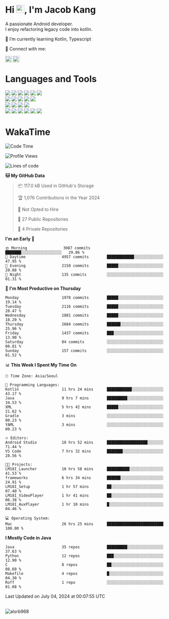 # Hi <img src="https://media.giphy.com/media/hvRJCLFzcasrR4ia7z/giphy.gif" width="25px">, I'm Jacob Kang
A passionate Android developer.
</br>
I enjoy refactoring legacy code into kotlin.

🌱 I’m currently learning Kotlin, Typescript

🤝 Connect with me:

<a href="https://www.linkedin.com/in/minkyu-kang-b7477b1b2/"><img align="left" src="https://raw.githubusercontent.com/yushi1007/yushi1007/main/images/linkedin.svg" alt="Minkyu Kang | LinkedIn" width="21px"/></a>
<a href="https://www.instagram.com/_jacob_kang/"><img align="left" src="https://raw.githubusercontent.com/yushi1007/yushi1007/main/images/instagram.svg" alt="Jacob Kang | Instagram" width="21px"/></a>

</br>

# Languages and Tools

<div align="left">
<img src="https://img.shields.io/badge/java-007396?logo=java&logoColor=white"/>
<img src="https://img.shields.io/badge/kotlin-7F52FF?logo=kotlin&logoColor=white"/>
<img src="https://img.shields.io/badge/python-3776AB?logo=python&logoColor=white"/>
<img src="https://img.shields.io/badge/bash shell-4EAA25?logo=gnubash&logoColor=white"/>
<img src="https://img.shields.io/badge/c-A8B9CC?logo=c&logoColor=white"/>
<img src="https://img.shields.io/badge/c++-00599C?logo=c%2b%2b&logoColor=white"/>
</div>
<div align="left">
<img src="https://img.shields.io/badge/git-F05032?logo=git&logoColor=white"/>
<img src="https://img.shields.io/badge/github-181717?logo=github&logoColor=white"/>
<img src="https://img.shields.io/badge/mysql-4479A1?logo=mysql&logoColor=white"/>
<img src="https://img.shields.io/badge/sqlite-003B57?logo=sqlite&logoColor=white"/>
<img src="https://img.shields.io/badge/amazon AWS-232F3E?logo=amazonaws&logoColor=white"/>
</div>
<div align="left">
<img src="https://img.shields.io/badge/android-3DDC84?logo=android&logoColor=white"/>
<img src="https://img.shields.io/badge/linux-FCC624?logo=linux&logoColor=white"/>
<img src="https://img.shields.io/badge/flask-000000?logo=flask&logoColor=white"/>
<img src="https://img.shields.io/badge/arduino-00979D?logo=arduino&logoColor=white"/>
</div>
<div align="left">
<img src="https://img.shields.io/badge/slack-4A154B?logo=slack&logoColor=white"/>
<img src="https://img.shields.io/badge/notion-000000?logo=notion&logoColor=white"/>
<img src="https://img.shields.io/badge/jira-0052CC?logo=jira&logoColor=white"/>
<img src="https://img.shields.io/badge/postman-FF6C37?logo=postman&logoColor=white"/>
<img src="https://img.shields.io/badge/intellij-000000?logo=intellijidea&logoColor=white"/>
<img src="https://img.shields.io/badge/pycharm-000000?logo=pycharm&logoColor=white"/>
</div>

# WakaTime

<!--START_SECTION:waka-->
![Code Time](http://img.shields.io/badge/Code%20Time-3%2C934%20hrs%2038%20mins-blue)

![Profile Views](http://img.shields.io/badge/Profile%20Views-0-blue)

![Lines of code](https://img.shields.io/badge/From%20Hello%20World%20I%27ve%20Written-5.0%20million%20lines%20of%20code-blue)

**🐱 My GitHub Data** 

> 📦 117.0 kB Used in GitHub's Storage 
 > 
> 🏆 1,076 Contributions in the Year 2024
 > 
> 🚫 Not Opted to Hire
 > 
> 📜 27 Public Repositories 
 > 
> 🔑 4 Private Repositories 
 > 
**I'm an Early 🐤** 

```text
🌞 Morning                3087 commits        ███████░░░░░░░░░░░░░░░░░░   29.86 % 
🌆 Daytime                4957 commits        ████████████░░░░░░░░░░░░░   47.95 % 
🌃 Evening                2158 commits        █████░░░░░░░░░░░░░░░░░░░░   20.88 % 
🌙 Night                  135 commits         ░░░░░░░░░░░░░░░░░░░░░░░░░   01.31 % 
```
📅 **I'm Most Productive on Thursday** 

```text
Monday                   1978 commits        █████░░░░░░░░░░░░░░░░░░░░   19.14 % 
Tuesday                  2116 commits        █████░░░░░░░░░░░░░░░░░░░░   20.47 % 
Wednesday                1881 commits        █████░░░░░░░░░░░░░░░░░░░░   18.20 % 
Thursday                 2684 commits        ██████░░░░░░░░░░░░░░░░░░░   25.96 % 
Friday                   1437 commits        ███░░░░░░░░░░░░░░░░░░░░░░   13.90 % 
Saturday                 84 commits          ░░░░░░░░░░░░░░░░░░░░░░░░░   00.81 % 
Sunday                   157 commits         ░░░░░░░░░░░░░░░░░░░░░░░░░   01.52 % 
```


📊 **This Week I Spent My Time On** 

```text
🕑︎ Time Zone: Asia/Seoul

💬 Programming Languages: 
Kotlin                   11 hrs 24 mins      ███████████░░░░░░░░░░░░░░   43.17 % 
Java                     9 hrs 7 mins        █████████░░░░░░░░░░░░░░░░   34.53 % 
XML                      5 hrs 42 mins       █████░░░░░░░░░░░░░░░░░░░░   21.62 % 
Gradle                   3 mins              ░░░░░░░░░░░░░░░░░░░░░░░░░   00.23 % 
YAML                     3 mins              ░░░░░░░░░░░░░░░░░░░░░░░░░   00.23 % 

🔥 Editors: 
Android Studio           18 hrs 52 mins      ██████████████████░░░░░░░   71.44 % 
VS Code                  7 hrs 32 mins       ███████░░░░░░░░░░░░░░░░░░   28.56 % 

🐱‍💻 Projects: 
LM18I_Launcher           10 hrs 58 mins      ██████████░░░░░░░░░░░░░░░   41.53 % 
frameworks               6 hrs 34 mins       ██████░░░░░░░░░░░░░░░░░░░   24.91 % 
LM18I_Setup              1 hr 57 mins        ██░░░░░░░░░░░░░░░░░░░░░░░   07.40 % 
LM18I_VideoPlayer        1 hr 41 mins        ██░░░░░░░░░░░░░░░░░░░░░░░   06.38 % 
LM18I_AuxPlayer          1 hr 10 mins        █░░░░░░░░░░░░░░░░░░░░░░░░   04.46 % 

💻 Operating System: 
Mac                      26 hrs 25 mins      █████████████████████████   100.00 % 
```

**I Mostly Code in Java** 

```text
Java                     35 repos            █████████░░░░░░░░░░░░░░░░   37.63 % 
Python                   12 repos            ███░░░░░░░░░░░░░░░░░░░░░░   12.90 % 
C                        8 repos             ██░░░░░░░░░░░░░░░░░░░░░░░   08.60 % 
Makefile                 4 repos             █░░░░░░░░░░░░░░░░░░░░░░░░   04.30 % 
Roff                     1 repo              ░░░░░░░░░░░░░░░░░░░░░░░░░   01.08 % 
```




 Last Updated on July 04, 2024 at 00:07:55 UTC
<!--END_SECTION:waka-->

</br>

<div align="left">
<img align="left" src="https://github-readme-stats.vercel.app/api/top-langs?username=alsrb968&show_icons=true&locale=en&layout=compact&theme=dark" alt="alsrb968" />
</div>
